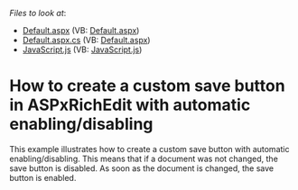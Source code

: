 <!-- default file list -->
*Files to look at*:

* [Default.aspx](./CS/Default.aspx) (VB: [Default.aspx](./VB/Default.aspx))
* [Default.aspx.cs](./CS/Default.aspx.cs) (VB: [Default.aspx](./VB/Default.aspx))
* [JavaScript.js](./CS/JavaScript.js) (VB: [JavaScript.js](./VB/JavaScript.js))
<!-- default file list end -->
# How to create a custom save button in ASPxRichEdit with automatic enabling/disabling


<p>This example illustrates how to create a custom save button with automatic enabling/disabling. This means that if a document was not changed, the save button is disabled. As soon as the document is changed, the save button is enabled. </p>

<br/>


